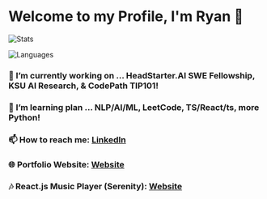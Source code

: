 # Welcome to my Profile, I'm Ryan 👋

![Stats](https://github-readme-stats.vercel.app/api?username=RyanTren&show_icons=true&theme=dracula )

![Languages](https://github-readme-stats.vercel.app/api/top-langs/?username=RyanTren&theme=dracula )

### 🔭 I’m currently working on ... HeadStarter.AI SWE Fellowship, KSU AI Research, & CodePath TIP101!
### 🌱 I’m learning plan ... NLP/AI/ML, LeetCode, TS/React/ts, more Python!
### 📫 How to reach me: [LinkedIn](https://www.linkedin.com/in/ryantren/)
### 🌐 Portfolio Website: [Website](https://ryantren.github.io/protfolio-website/)
### 🎶 React.js Music Player (Serenity): [Website](https://serenity-com.vercel.app/)
